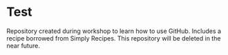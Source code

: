 # Test
Repository created during workshop to learn how to use GitHub. Includes a recipe borrowed from Simply Recipes. This repository will be deleted in the near future.


